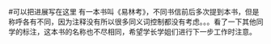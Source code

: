 #可以把进展写在这里 
有一本书叫《易林考》，不同书信前后多次提到本书，但是称呼各有不同，因为注释没有所以很多同义词控制都没有考虑。。。看了一下其他同学的标注，这本书的名称也不尽相同，希望学长学姐们进行下一步工作时注意。
